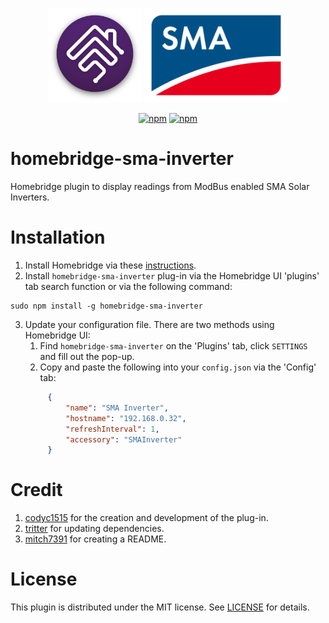 <p align="center">
<img src="https://raw.githubusercontent.com/homebridge/branding/master/logos/homebridge-color-round-stylized.png" width="150">
<img src="Screenshots/SMA_Logo.svg.png" width="230">
</p>

<span align="center">
  
[![npm](https://badgen.net/npm/v/homebridge-sma-inverter/latest?icon=npm&label)](https://www.npmjs.com/package/homebridge-sma-inverter)
[![npm](https://badgen.net/npm/dt/homebridge-sma-inverter?label=downloads)](https://www.npmjs.com/package/homebridge-sma-inverter)
  
</span>

# homebridge-sma-inverter
Homebridge plugin to display readings from ModBus enabled SMA Solar Inverters.

# Installation
1. Install Homebridge via these [instructions](https://github.com/homebridge/homebridge/wiki/Install-Homebridge-on-Raspbian).
2. Install `homebridge-sma-inverter` plug-in via the Homebridge UI 'plugins' tab search function or via the following command:
```shell
sudo npm install -g homebridge-sma-inverter
```
3. Update your configuration file. There are two methods using Homebridge UI:
   1. Find `homebridge-sma-inverter` on the 'Plugins' tab, click `SETTINGS` and fill out the pop-up.
   2. Copy and paste the following into your `config.json` via the 'Config' tab:
   ```json
        {
            "name": "SMA Inverter",
            "hostname": "192.168.0.32",
            "refreshInterval": 1,
            "accessory": "SMAInverter"
        }
   ```

# Credit
1. [codyc1515](https://github.com/codyc1515) for the creation and development of the plug-in.
2. [tritter](https://github.com/tritter) for updating dependencies.
3. [mitch7391](https://github.com/mitch7391) for creating a README.

# License
This plugin is distributed under the MIT license. See [LICENSE](https://github.com/codyc1515/homebridge-sma-inverter/blob/master/LICENSE) for details.

